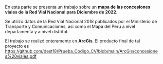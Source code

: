 En esta parte se presenta un trabajo sobre un **mapa de las concesiones viales de la Red Vial Nacional para Diciembre de 2022**.

Se utilizo datos de la Red Vial Nacional 2018 publicados por el Ministerio de Transporte y Comunicaciones, asi como el Mapa del Peru a nivel departamenta y a nivel distrital.

El trabajo se realizó enteramente en **ArcGis**.
El producto final de tal proyecto es https://github.com/dest18/Prueba_Codigo_CV/blob/main/ArcGis/concesiones%20viales.pdf
